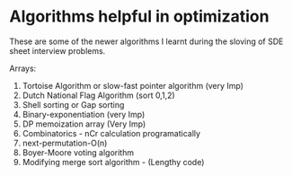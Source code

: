 # Algorithms helpful in optimization

These are some of the newer algorithms I learnt during the sloving of SDE sheet interview problems.

Arrays:
1. Tortoise Algorithm or slow-fast pointer algorithm (very Imp)
2. Dutch National Flag Algorithm (sort 0,1,2)
3. Shell sorting or Gap sorting
4. Binary-exponentiation (very Imp)
5. DP memoization array (Very Imp)
6. Combinatorics - nCr calculation programatically
7. next-permutation-O(n)
8. Boyer-Moore voting algorithm
9. Modifying merge sort algorithm - (Lengthy code)
